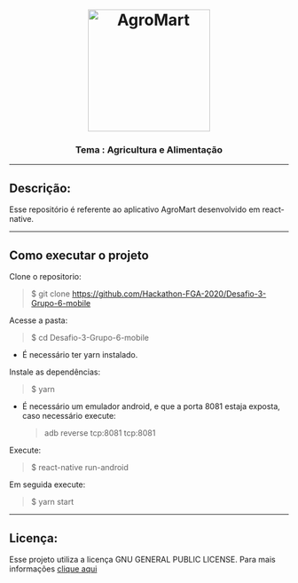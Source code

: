 <h1 align="center">
  <img alt="AgroMart" title="AgroMart" src="https://raw.githubusercontent.com/Hackathon-FGA-2020/Desafio-3-Grupo-6-mobile/master/src/assets/logoReadMe.png" width="220px" height="220px" />
<h3 align="center">
Tema : Agricultura e Alimentação
</h3>
</h1>

---

## Descrição:

Esse repositório é referente ao aplicativo AgroMart desenvolvido em react-native.

---

## <!-- Adicionar gif do app -->

## Como executar o projeto

Clone o repositorio:

> \$ git clone https://github.com/Hackathon-FGA-2020/Desafio-3-Grupo-6-mobile

Acesse a pasta:

> \$ cd Desafio-3-Grupo-6-mobile

- É necessário ter yarn instalado.

Instale as dependências:

> \$ yarn

- É necessário um emulador android, e que a porta 8081 estaja exposta, caso necessário execute:

  > adb reverse tcp:8081 tcp:8081

Execute:

> \$ react-native run-android

Em seguida execute:

> \$ yarn start

---

## Licença:

Esse projeto utiliza a licença GNU GENERAL PUBLIC LICENSE. Para mais informações [clique aqui](https://github.com/Hackathon-FGA-2020/Desafio-3-Grupo-6-mobile/blob/master/LICENSE)

